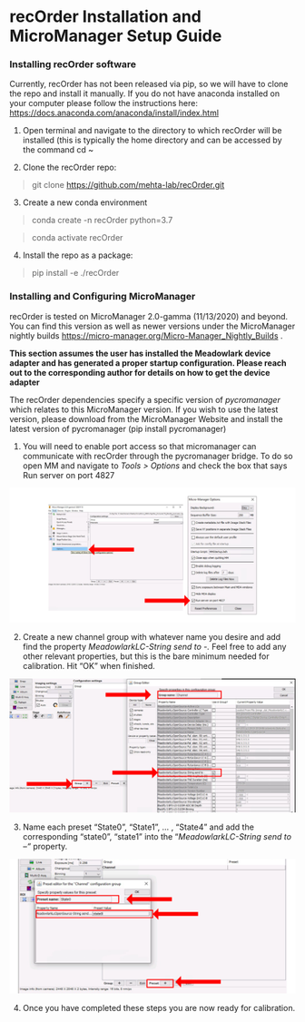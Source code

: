 # recOrder Installation and MicroManager Setup Guide



### Installing recOrder software



Currently, recOrder has not been released via pip, so we will have to clone the repo and install it manually. If you do not have anaconda installed on your computer please follow the instructions here: https://docs.anaconda.com/anaconda/install/index.html

1. Open terminal and navigate to the directory to which recOrder will be installed (this is typically the home directory and can be accessed by the command cd ~

 

2. Clone the recOrder repo:

 

>  git clone https://github.com/mehta-lab/recOrder.git

 

3. Create a new conda environment

 

> conda create -n recOrder python=3.7

> conda activate recOrder

 

4. Install the repo as a package:

 

>  pip install -e ./recOrder

 

### Installing and Configuring MicroManager

 

recOrder is tested on MicroManager 2.0-gamma (11/13/2020) and beyond. You can find this version as well as newer versions under the MicroManager nightly builds https://micro-manager.org/Micro-Manager_Nightly_Builds . 

 

**This section assumes the user has installed the Meadowlark device adapter and has generated a proper startup configuration.  Please reach out to the corresponding author for details on how to get the device adapter**

 

The recOrder dependencies specify a specific version of *pycromanager* which relates to this MicroManager version. If you wish to use the latest version, please download from the MicroManager Website and install the latest version of pycromanager (pip install pycromanager)

 

1. You will need to enable port access so that micromanager can communicate with recOrder through the pycromanager bridge. To do so open MM and navigate to *Tools > Options* and check the box that says Run server on port 4827

![run_port](./images/run_port.png)

2. Create a new channel group with whatever name you desire and add find the property *MeadowlarkLC-String send to -.* Feel free to add any other relevant properties, but this is the bare minimum needed for calibration. Hit “OK” when finished.

![create_group](./images/create_group.png)



3. Name each preset “State0”, “State1”, … , “State4” and add the corresponding “state0”, “state1” into the  “*MeadowlarkLC-String send to –“* property.

![create_preset](./images/create_preset.png)

 

4. Once you have completed these steps you are now ready for calibration.
